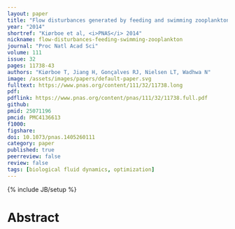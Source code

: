 ```yaml
---
layout: paper
title: "Flow disturbances generated by feeding and swimming zooplankton"
year: "2014"
shortref: "Kiørboe et al, <i>PNAS</i> 2014"
nickname: flow-disturbances-feeding-swimming-zooplankton
journal: "Proc Natl Acad Sci"
volume: 111
issue: 32
pages: 11738-43
authors: "Kiørboe T, Jiang H, Gonçalves RJ, Nielsen LT, Wadhwa N"
image: /assets/images/papers/default-paper.svg
fulltext: https://www.pnas.org/content/111/32/11738.long
pdf: 
pdflink: https://www.pnas.org/content/pnas/111/32/11738.full.pdf
github: 
pmid: 25071196
pmcid: PMC4136613
f1000: 
figshare: 
doi: 10.1073/pnas.1405260111
category: paper
published: true
peerreview: false
review: false
tags: [biological fluid dynamics, optimization]
---
```

{% include JB/setup %}

# Abstract 

